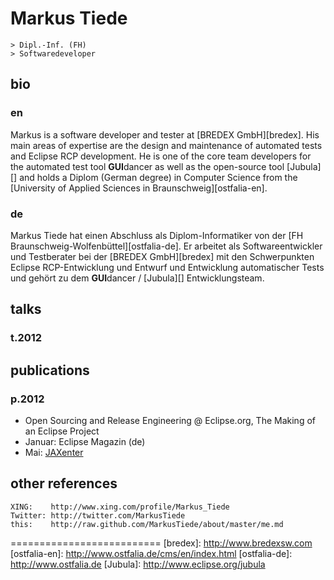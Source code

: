 # Markus Tiede

```
> Dipl.-Inf. (FH)
> Softwaredeveloper
```

## bio

### en
Markus is a software developer and tester at [BREDEX GmbH][bredex]. His main areas of expertise are the design and maintenance of automated tests and Eclipse RCP development. He is one of the core team developers for the automated test tool **GUI**dancer as well as the open-source tool [Jubula][] and holds a Diplom (German degree) in Computer Science from the [University of Applied Sciences in Braunschweig][ostfalia-en].

### de
Markus Tiede hat einen Abschluss als Diplom-Informatiker von der [FH Braunschweig-Wolfenbüttel][ostfalia-de]. Er arbeitet als Softwareentwickler und Testberater bei der [BREDEX GmbH][bredex] mit den Schwerpunkten Eclipse RCP-Entwicklung und Entwurf und Entwicklung automatischer Tests und gehört zu dem **GUI**dancer / [Jubula][] Entwicklungsteam.

## talks

### t.2012

## publications

### p.2012

 - Open Sourcing and Release Engineering @ Eclipse.org, The Making of an Eclipse Project
  - Januar: Eclipse Magazin (de)
  - Mai: [JAXenter][p.2012.jaxenter]

## other references

```
XING:    http://www.xing.com/profile/Markus_Tiede
Twitter: http://twitter.com/MarkusTiede
this:    http://raw.github.com/MarkusTiede/about/master/me.md
```


==========================
[bredex]: http://www.bredexsw.com
[ostfalia-en]: http://www.ostfalia.de/cms/en/index.html
[ostfalia-de]: http://www.ostfalia.de
[Jubula]: http://www.eclipse.org/jubula

[p.2012.jaxenter]: http://it-republik.de/jaxenter/artikel/Open-Sourcing-%26-Release-Engineering-@-Eclipse.org-4748.html
